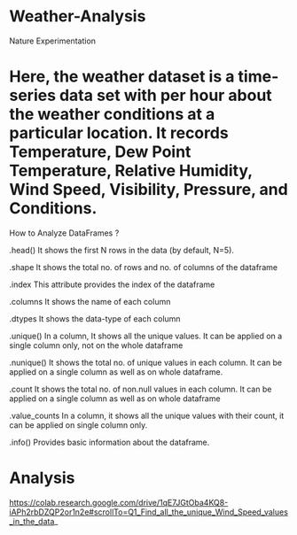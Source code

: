 # Weather-Analysis
Nature Experimentation

# Here, the weather dataset is a time-series data set with per hour about the weather conditions at a particular location. It records Temperature, Dew Point Temperature, Relative Humidity, Wind Speed, Visibility, Pressure, and Conditions.

How to Analyze DataFrames ?

.head()
It shows the first N rows in the data (by default, N=5).

.shape
It shows the total no. of rows and no. of columns of the dataframe

.index
This attribute provides the index of the dataframe

.columns
It shows the name of each column

.dtypes
It shows the data-type of each column

.unique()
In a column, It shows all the unique values. It can be applied on a single column only, not on the whole dataframe

.nunique()
It shows the total no. of unique values in each column. It can be applied on a single column as well as on whole dataframe.

.count
It shows the total no. of non.null values in each column. It can be applied on a single column as well as on whole dataframe

.value_counts
In a column, it shows all the unique values with their count, it can be applied on single column only.

.info()
Provides basic information about the dataframe.

# Analysis

https://colab.research.google.com/drive/1qE7JGtOba4KQ8-iAPh2rbDZQP2or1n2e#scrollTo=Q1_Find_all_the_unique_Wind_Speed_values_in_the_data_

